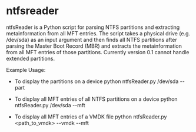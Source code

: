 ntfsreader
==========

ntfsReader is a Python script for parsing NTFS partitions and extracting metainformation from all MFT entries. The script takes a physical drive (e.g. /dev/sda) as an input argument and then finds all NTFS partitions after parsing the Master Boot Record (MBR) and extracts the metainformation from all MFT entries of those partitions. Currently version 0.1 cannot handle extended partitions.

Example Usage:

* To display the partitions on a device
    python ntfsReader.py /dev/sda --part

* To display all MFT entries of all NTFS partitions on a device
    python ntfsReader.py /dev/sda --mft

* To display all MFT entries of a VMDK file
    python ntfsReader.py <path_to_vmdk> --vmdk --mft

